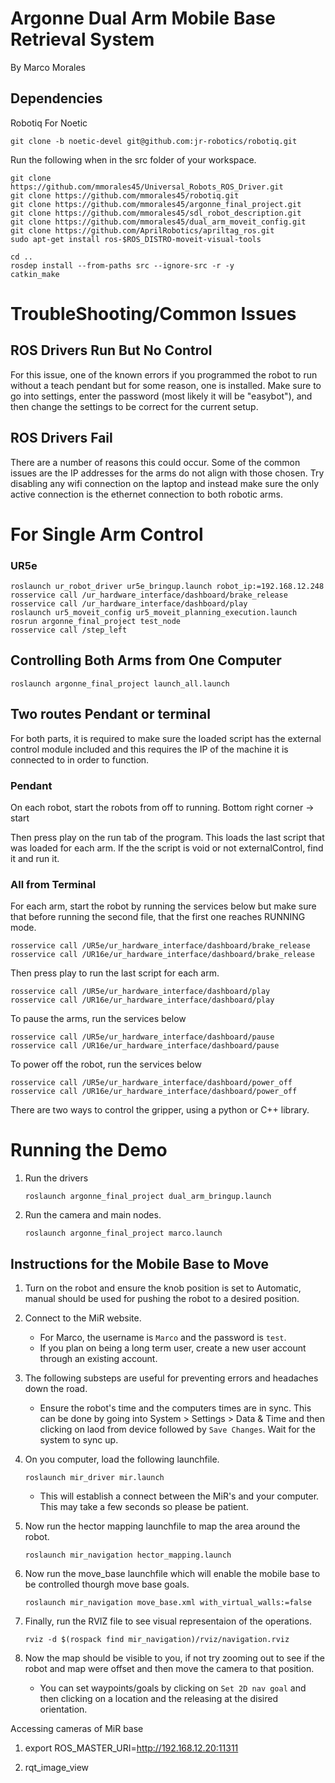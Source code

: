 # Argonne Dual Arm Mobile Base Retrieval System
By Marco Morales

<!-- ![Robot_first](pictures/ArgonnePic1.png)

![Robot_second](pictures/ArgonnePic2.png) -->

## Dependencies

Robotiq For Noetic 
```
git clone -b noetic-devel git@github.com:jr-robotics/robotiq.git
```

Run the following when in the src folder of your workspace.

```
git clone https://github.com/mmorales45/Universal_Robots_ROS_Driver.git
git clone https://github.com/mmorales45/robotiq.git
git clone https://github.com/mmorales45/argonne_final_project.git
git clone https://github.com/mmorales45/sdl_robot_description.git
git clone https://github.com/mmorales45/dual_arm_moveit_config.git
git clone https://github.com/AprilRobotics/apriltag_ros.git
sudo apt-get install ros-$ROS_DISTRO-moveit-visual-tools

cd ..
rosdep install --from-paths src --ignore-src -r -y
catkin_make
```
# TroubleShooting/Common Issues

## ROS Drivers Run But No Control

For this issue, one of the known errors if you programmed the robot to run without a teach pendant but for some reason, one is installed. Make sure to go into settings, enter the password (most likely it will be "easybot"), and then change the settings to be correct for the current setup.

## ROS Drivers Fail

There are a number of reasons this could occur. Some of the common issues are the IP addresses for the arms do not align with those chosen. Try disabling any wifi connection on the laptop and instead make sure the only active connection is the ethernet connection to both robotic arms. 
# For Single Arm Control

### UR5e
```
roslaunch ur_robot_driver ur5e_bringup.launch robot_ip:=192.168.12.248
rosservice call /ur_hardware_interface/dashboard/brake_release
rosservice call /ur_hardware_interface/dashboard/play
roslaunch ur5_moveit_config ur5_moveit_planning_execution.launch
rosrun argonne_final_project test_node
rosservice call /step_left
```

## Controlling Both Arms from One Computer

```
roslaunch argonne_final_project launch_all.launch
```

## Two routes Pendant or terminal

For both parts, it is required to make sure the loaded script has the external control module included and this requires the IP of the machine it is connected to in order to function.
### Pendant 

On each robot, start the robots from off to running. Bottom right corner -> start 

Then press play on the run tab of the program. This loads the last script that was loaded for each arm. If the the script is void or not externalControl, find it and run it.

### All from Terminal

For each arm, start the robot by running the services below but make sure that before running the second file, that the first one reaches RUNNING mode.
```
rosservice call /UR5e/ur_hardware_interface/dashboard/brake_release
rosservice call /UR16e/ur_hardware_interface/dashboard/brake_release
```

Then press play to run the last script for each arm.

```
rosservice call /UR5e/ur_hardware_interface/dashboard/play
rosservice call /UR16e/ur_hardware_interface/dashboard/play
```

To pause the arms, run the services below

```
rosservice call /UR5e/ur_hardware_interface/dashboard/pause
rosservice call /UR16e/ur_hardware_interface/dashboard/pause
```

To power off the robot, run the services below

```
rosservice call /UR5e/ur_hardware_interface/dashboard/power_off
rosservice call /UR16e/ur_hardware_interface/dashboard/power_off
```
There are two ways to control the gripper, using a python or C++ library.

# Running the Demo

1. Run the drivers
    ```
    roslaunch argonne_final_project dual_arm_bringup.launch
    ```
2. Run the camera and main nodes.
    ```
    roslaunch argonne_final_project marco.launch
    ```


## Instructions for the Mobile Base to Move

1. Turn on the robot and ensure the knob position is set to Automatic, manual should be used for pushing the robot to a desired position.

2. Connect to the MiR website.
    - For Marco, the username is `Marco` and the password is `test`.
    - If you plan on being a long term user, create a new user account through an existing account.

3. The following substeps are useful for preventing errors and headaches down the road.
    - Ensure the robot's time and the computers times are in sync. This can be done by going into System > Settings > Data & Time and then clicking on laod from device followed by `Save Changes`. Wait for the system to sync up. 

4. On you computer, load the following launchfile.
    ```
    roslaunch mir_driver mir.launch
    ``` 
    - This will establish a connect between the MiR's and your computer. This may take a few seconds so please be patient. 

5. Now run the hector mapping launchfile to map the area around the robot.
    ```
    roslaunch mir_navigation hector_mapping.launch
    ```

6. Now run the move_base launchfile which will enable the mobile base to be controlled thourgh move base goals.
    ```
    roslaunch mir_navigation move_base.xml with_virtual_walls:=false
    ```
7. Finally, run the RVIZ file to see visual representaion of the operations.
    ```
    rviz -d $(rospack find mir_navigation)/rviz/navigation.rviz
    ```
8. Now the map should be visible to you, if not try zooming out to see if the robot and map were offset and then move the camera to that position. 
    - You can set waypoints/goals by clicking on `Set 2D nav goal` and then clicking on a location and the  releasing at the disired orientation. 

Accessing cameras of MiR base

1. export ROS_MASTER_URI=http://192.168.12.20:11311

2. rqt_image_view

